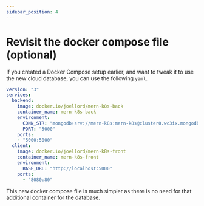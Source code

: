 ```yaml
---
sidebar_position: 4
---
```

# Revisit the docker compose file (optional)

If you created a Docker Compose setup earlier, and want to tweak it to use the new cloud database, you can use the following `yaml`.

```yaml
version: "3"
services:
  backend:
    image: docker.io/joellord/mern-k8s-back
    container_name: mern-k8s-back
    environment:
      CONN_STR: "mongodb+srv://mern-k8s:mern-k8s@cluster0.wc3ix.mongodb.net/myFirstDatabase?retryWrites=true"
      PORT: "5000"
    ports:
    - "5000:5000"
  client:
    image: docker.io/joellord/mern-k8s-front
    container_name: mern-k8s-front
    environment:
      BASE_URL: "http://localhost:5000"
    ports:
      - "8080:80"
```

This new docker compose file is much simpler as there is no need for that additional container for the database.

